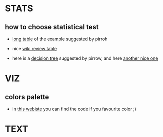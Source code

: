 

# STATS

## how to choose statistical test 
- [long table](http://sites.stat.psu.edu/~ajw13/stat500_su_res/notes/lesson14/images/summary_table.pdf) of the example suggested by pirroh

- nice [wiki review table](https://en.wikipedia.org/wiki/Statistical_hypothesis_testing#Common_test_statistics)

- here is a [decision tree](http://www.biochemia-medica.com/system/files/Marusteri_M._Statistical_test_selection_when_comparing_groups_Fig._4.jpg) suggested by  pirrow, and here
[another nice one](https://s-media-cache-ak0.pinimg.com/originals/da/c9/60/dac96086a651aea01b0ef24da4faaa9f.jpg)


# VIZ

## colors palette

- in [this webiste](http://colorbrewer2.org/#type=sequential&scheme=BuGn&n=3) 
you can find the code if you favourite color ;)

# TEXT   